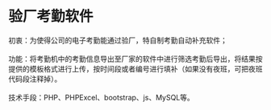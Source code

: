 # 验厂考勤软件
初衷：为使得公司的电子考勤能通过验厂，特自制考勤自动补充软件；<br><br>
功能：将考勤机中的考勤信息导出至厂家的软件中进行筛选考勤后导出，将结果按提供的模板格式进行上传，按时间段或者编号进行填补（如果没有夜班，可把夜班代码段注释掉）。<br><br>
技术手段：PHP、PHPExcel、bootstrap、js、MySQL等。<br><br>

